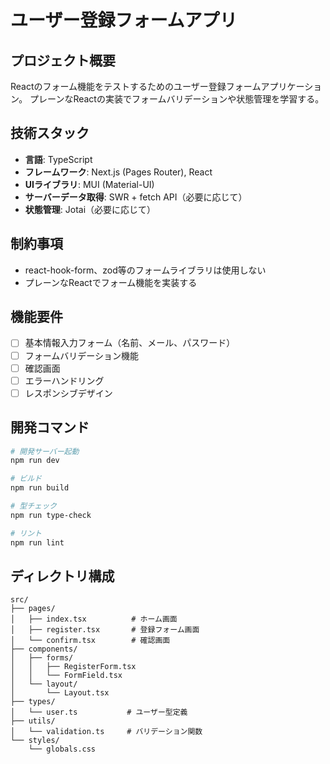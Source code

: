 # ユーザー登録フォームアプリ

## プロジェクト概要
Reactのフォーム機能をテストするためのユーザー登録フォームアプリケーション。
プレーンなReactの実装でフォームバリデーションや状態管理を学習する。

## 技術スタック
- **言語**: TypeScript
- **フレームワーク**: Next.js (Pages Router), React
- **UIライブラリ**: MUI (Material-UI)
- **サーバーデータ取得**: SWR + fetch API（必要に応じて）
- **状態管理**: Jotai（必要に応じて）

## 制約事項
- react-hook-form、zod等のフォームライブラリは使用しない
- プレーンなReactでフォーム機能を実装する

## 機能要件
- [ ] 基本情報入力フォーム（名前、メール、パスワード）
- [ ] フォームバリデーション機能
- [ ] 確認画面
- [ ] エラーハンドリング
- [ ] レスポンシブデザイン

## 開発コマンド
```bash
# 開発サーバー起動
npm run dev

# ビルド
npm run build

# 型チェック
npm run type-check

# リント
npm run lint
```

## ディレクトリ構成
```
src/
├── pages/
│   ├── index.tsx          # ホーム画面
│   ├── register.tsx       # 登録フォーム画面
│   └── confirm.tsx        # 確認画面
├── components/
│   ├── forms/
│   │   ├── RegisterForm.tsx
│   │   └── FormField.tsx
│   └── layout/
│       └── Layout.tsx
├── types/
│   └── user.ts           # ユーザー型定義
├── utils/
│   └── validation.ts     # バリデーション関数
└── styles/
    └── globals.css
```